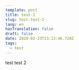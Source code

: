 ```yaml
---
template: post
title: test-2
slug: test-test-2
lang: en
hasTranslation: false
draft: false
date: 2020-02-23T13:13:46.720Z
tags:
  - test
---
```

test test 2
